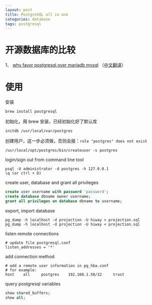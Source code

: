 ```yaml
---
layout: post
title: PostgreSQL all in one
categories: database
tags: postgresql
---
```

# 开源数据库的比较

1、 [why favor postgresql over mariadb mysql](https://www.cybertec-postgresql.com/en/why-favor-postgresql-over-mariadb-mysql/) （[中文翻译](https://blog.csdn.net/qiansg123/article/details/80131429)）

# 使用

安装

```shell
brew install postgresql
```

初始化，用 brew 安装，已经初始化好了默认库

```shell
initdb /usr/local/var/postgres
```

创建用户，这一步必须做，否则会报：`role "postgres" does not exist`

```shell
/usr/local/opt/postgres/bin/createuser -s postgres
```

login/sign out from command line tool

```shell
psql -U administrator -d postgres -h 127.0.0.1
\q (or ctrl + D)
```

create user, database and grant all privileges

```sql
create user username with password 'password';
create database dbname owner username;
grant all privileges on database dbname to username;
```

export, import database

```shell
pg_dump -h localhost -d projection -U hiway > projection.sql
pg_dump -h localhost -d projection -U hiway < projection.sql
```

listen remote connections

```properties
# update file postgresql.conf
listen_addresses = '*'
```

add connection method

```properties
# add a remote user information in pg_hba.conf
# for example:
host	all		postgres	192.168.1.58/32		trust
```

query postgresql variables

```sql
show shared_buffers;
show all;
```

